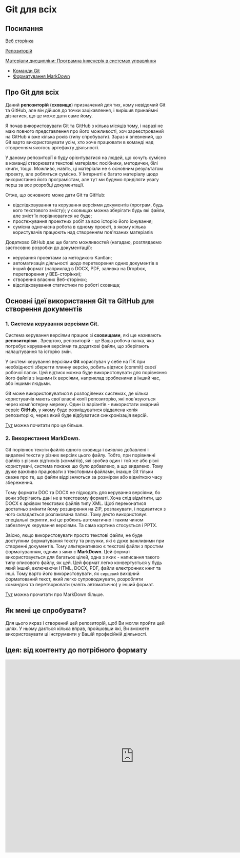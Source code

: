 # Git для всіх

## Посилання

[Веб сторінка](https://pupenasan.github.io/Git4All/) 

[Репозиторій](https://github.com/pupenasan/Git4All)

[Матеріали дисципліни: Програмна інженерія в системах управління](https://pupenasan.github.io/ProgIngContrSystems/)

- [Команди Git](https://pupenasan.github.io/ProgIngContrSystems/%D0%94%D0%BE%D0%B2%D1%96%D0%B4%D0%BD%D0%B8%D0%BA%D0%B8/%D0%BA%D0%BE%D0%BC%D0%B0%D0%BD%D0%B4%D0%B8Git.html)
- [Форматування MarkDown](https://pupenasan.github.io/ProgIngContrSystems/%D0%94%D0%BE%D0%B2%D1%96%D0%B4%D0%BD%D0%B8%D0%BA%D0%B8/%D1%84%D0%BE%D1%80%D0%BC%D0%B0%D1%82%D1%83%D0%B2MD.html)

## Про Git для всіх

Даний **репозиторій** (**сховище**) призначений для тих, кому невідомий Git та GitHub, але він дійшов до точки зацікавлення, і вирішив принаймні дізнатися, що це може дати саме йому.

Я почав використовувати Git та GitHub з кілька місяців тому, і наразі не маю повного представлення про його можливості, хоч зареєстрований на  GitHub я вже кілька років (типу спробувати). Зараз я впевнений, що Git варто використовувати усім, хто хоче працювати в команді над створенням якогось артефакту діяльності. 

У даному репозиторії я буду  орієнтуватися на людей, що хочуть сумісно в команді створювати текстові матеріали: посібники, методички, білі книги, тощо. Можливо, навіть, ці матеріали не є основним результатом проекту, але робляться сумісно. У Інтернеті є багато матеріалу щодо використання його програмістам, але тут ми будемо приділяти увагу перш за все розробці документації.

Отже, що основного може дати Git та GitHub:

- відслідковування та керування версіями документів (програм, будь кого текстового змісту); у сховищах можна зберігати будь які файли, але зміст їх порівнюватися не буде;
- простежування проектних робіт за всю історію його існування;
- сумісна одночасна робота в одному проекті, в якому кілька користувачів працюють над створенням пов'язаних матеріалів

Додатково GitHub дає ще багато можливостей (нагадаю, розглядаємо застосовно розробки до документації):

- керування проектами за методикою Канбан;
- автоматизація діяльності щодо перетворення одних документів в інший формат (наприклад в DOCX, PDF, заливка на Dropbox, перетворення у ВЕБ-сторінки);
- створення власних Веб-сторінок;  
- відслідковування статистики по роботі сховища;

## Основні ідеї використання Git та GitHub для створення документів    

### 1. Система керування версіями Git.

Система керування версіями працює зі **сховищами**, які ще називають **репозиторієм** . Зрештою, репозиторій - це Ваша робоча папка, яка потребує керування версіями та додаткові файли, що зберігають налаштування та історію змін.    

У системі керування версіями **Git** користувач у себе на ПК при необхідності зберегти плинну версію, робить відтиск (commit) своєї робочої папки.  Цей відтиск можна буде використовувати для порівняння його файлів з іншими їх версіями, наприклад зробленими в інший час, або іншими людьми. 

Git може використовуватися в розподілених системах, де кілька користувачів мають свої власні копії репозиторію, які пов'язуються через комп'ютерну мережу. Один із варіантів - використати хмарний сервіс **GitHub**, у якому буде розміщуватися віддалена копія репозиторію, через який буде відбуватися синхронізація версій.     

[Тут](https://github.com/pupenasan/ProgIngContrSystems/blob/master/%D0%9B%D0%B5%D0%BA%D1%86/Git.md) можна почитати про це більше.

### 2. Використання MarkDown.

Git  порівнює тексти файлів одного сховища і виявляє добавлені і видалені тексти у різних версіях цього файлу. Тобто, при порівнянні файлів з різних відтисків (коммітів), які зробив один і той же або різні користувачі, система покаже що було добавлено, а що видалено. Тому дуже важливо працювати з текстовими файлами, інакше Git тільки скаже про те, що файли відрізняються за розміром або відміткою часу збереження.

Тому формати DOC та DOCX не підходять для керування версіями, бо вони зберігають дані не в текстовому форматі. Хоча слід відмітити, що DOCX є архівом текстових файлів типу XML. Щоб переконатися достатньо змінити йому розширення на ZIP, розпакувати, і подивитися з чого складається розпакована папка. Тому дехто використовує спеціальні скрипти, які це роблять автоматично і таким чином забезпечує керування версіями. Та сама картина стосується і PPTX.

Звісно, якщо використовувати просто текстові файли, не буде доступним форматування тексту та рисунки, які є дуже важливими при створенні документів. Тому альтернативою є текстові файли з простим форматуванням, одним з яких є **MarkDown**. Цей формат використовується для багатьох цілей, одна з яких - написання такого типу описового файлу, як цей. Цей формат легко конвертується у будь який інший, включаючи HTML, DOCX, PDF, файли електронних книг та інші. Тому варто його використовувати, як `сирцевий` вихідний форматований текст, який легко супроводжувати, розробляти командою та перетворювати (навіть автоматично) у інший формат.

[Тут](https://github.com/pupenasan/ProgIngContrSystems/blob/master/%D0%9B%D0%B5%D0%BA%D1%86/MarkDown.md) можна прочитати про MarkDown більше.             

## Як мені це спробувати?

Для цього якраз і створений цей репозиторій, щоб Ви могли пройти цей шлях. У ньому дається кілька вправ, пройшовши які, Ви зможете використовувати ці інструменти у Вашій професійній діяльності. 

## Ідея: від контенту до потрібного формату

<iframe width="800" height="600" src="https://www.youtube.com/embed/VnD4P_7uNCM" frameborder="0" allow="accelerometer; autoplay; encrypted-media; gyroscope; picture-in-picture" allowfullscreen></iframe>   